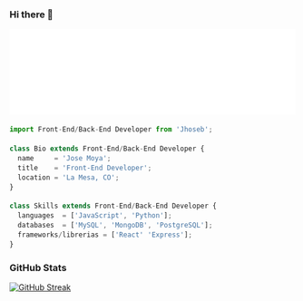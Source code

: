 ### Hi there 👋
<img src="./static/Jhoseb.svg"/>

```js
import Front-End/Back-End Developer from 'Jhoseb';

class Bio extends Front-End/Back-End Developer {
  name     = 'Jose Moya';
  title    = 'Front-End Developer';
  location = 'La Mesa, CO';
}

class Skills extends Front-End/Back-End Developer {
  languages  = ['JavaScript', 'Python'];
  databases  = ['MySQL', 'MongoDB', 'PostgreSQL'];
  frameworks/librerias = ['React' 'Express'];
}
```

### GitHub Stats
[![GitHub Streak](https://github-readme-streak-stats.herokuapp.com/?user=Jhoseb29&theme=dark)](https://git.io/streak-stats)


